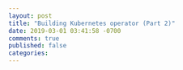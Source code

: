 ```yaml
---
layout: post
title: "Building Kubernetes operator (Part 2)"
date: 2019-03-01 03:41:58 -0700
comments: true
published: false
categories: 
---
```

